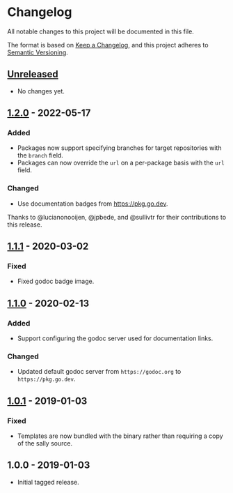 # Changelog
All notable changes to this project will be documented in this file.

The format is based on [Keep a Changelog](https://keepachangelog.com/en/1.0.0/),
and this project adheres to [Semantic Versioning](https://semver.org/spec/v2.0.0.html).

## [Unreleased]
- No changes yet.

[Unreleased]: https://github.com/uber-go/sally/compare/v1.2.0...HEAD

## [1.2.0] - 2022-05-17
### Added
- Packages now support specifying branches for target repositories with the
  `branch` field.
- Packages can now override the `url` on a per-package basis with the `url`
  field.

### Changed
- Use documentation badges from https://pkg.go.dev.

Thanks to @lucianonooijen, @jpbede, and @sullivtr for their contributions to
this release.

[1.2.0]: https://github.com/uber-go/sally/compare/v1.1.1...v1.2.0

## [1.1.1] - 2020-03-02
### Fixed
- Fixed godoc badge image.

[1.1.1]: https://github.com/uber-go/sally/compare/v1.1.0...v1.1.1

## [1.1.0] - 2020-02-13
### Added
- Support configuring the godoc server used for documentation links.

### Changed
- Updated default godoc server from `https://godoc.org` to `https://pkg.go.dev`.

[1.1.0]: https://github.com/uber-go/sally/compare/v1.0.1...v1.1.0

## [1.0.1] - 2019-01-03
### Fixed
- Templates are now bundled with the binary rather than requiring a copy of the
  sally source.

[1.0.1]: https://github.com/uber-go/sally/compare/v1.0.0...v1.0.1

## 1.0.0 - 2019-01-03

- Initial tagged release.
